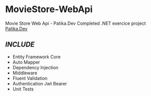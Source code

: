 # MovieStore-WebApi
Movie Store Web Api - Patika.Dev Completed .NET exercice project [Patika.Dev]([https://academy.patika.dev/](https://academy.patika.dev/tr/courses/net-core/19-proje-1))

## *INCLUDE*

- Entity Framework Core
- Auto Mapper
- Dependency Injection
- Middleware
- Fluent Validation
- Authentication Jwt Bearer
- Unit Tests
